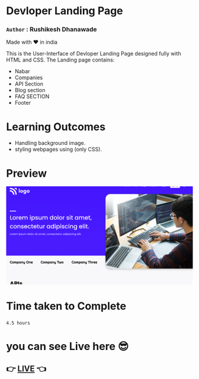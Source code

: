 # Devloper Landing Page

### `Author` : **Rushikesh Dhanawade**

Made with ❤ in india

This is the User-Interface of Devloper Landing Page designed fully with HTML and CSS. The Landing page contains:

- Nabar
- Companies
- API Section
- Blog section
- FAQ SECTION
- Footer

# Learning Outcomes

- Handling background image.
- styling webpages using (only CSS).

# Preview

![preview](thumbnail.png)

# Time taken to Complete

`4.5 hours`

# you can see Live here 😎

## 👉 [LIVE](https://rushi-devloper-landing-page.netlify.app/) 👈
